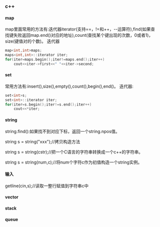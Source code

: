 ### c++
#### map
map里面常用的方法有:迭代器iterator(支持==，!=和++，--运算符),find(如果查找键失败返回map.end()对应的地址),count(查找某个键出现的次数，0或者1)，size(键值对的个数)。
迭代器
```c++
map<int,int>maps;
maps<int,int>::iterator iter;
for(iter=maps.begin();iter!=maps.end();iter++)
    cout<<iter->first<<" "<<iter->second;
```
#### set
常用方法有:insert(),size(),empty(),count(),begin(),end()。
迭代器:
```c++
set<int>s;
set<int>::iterator iter;
for(iter=s.begin();iter!=s.end();iter++)
    cout<<*iter;
```
#### string
string.find():如果找不到对应下标，返回一个string.npos值。

string s = string("xxx");//拷贝构造方法

string s = string(cstr);//把一个C语言的字符串转换成一个c++的字符串。

string s = string(num,c);//将num个字符c作为初值构造一个string实例。

#### 输入
getline(cin,s);//读取一整行赋值到字符串c中

#### vector
#### stack
#### queue